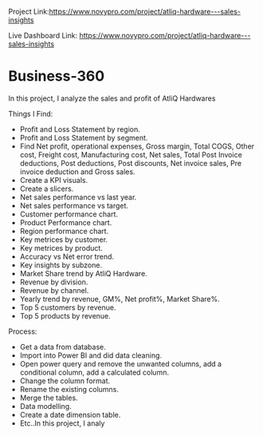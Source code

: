 Project Link:https://www.novypro.com/project/atliq-hardware---sales-insights

Live Dashboard Link: https://www.novypro.com/project/atliq-hardware---sales-insights

# Business-360

In this project, I analyze the sales and profit of AtliQ Hardwares

Things I Find:

- Profit and Loss Statement by region.
- Profit and Loss Statement by segment.
- Find Net profit, operational expenses, Gross margin, Total COGS, Other cost, Freight cost, Manufacturing cost, Net sales, Total Post Invoice deductions, Post deductions, Post discounts, Net invoice sales, Pre invoice deduction and Gross sales.
- Create a KPI visuals.
- Create a slicers.
- Net sales performance vs last year.
- Net sales performance vs target.
- Customer performance chart.
- Product Performance chart.
- Region performance chart.
- Key metrices by customer.
- Key metrices by product.
- Accuracy vs Net error trend.
- Key insights by subzone.
- Market Share trend by AtliQ Hardware.
- Revenue by division.
- Revenue by channel.
- Yearly trend by revenue, GM%, Net profit%, Market Share%.
- Top 5 customers by revenue.
- Top 5 products by revenue.

Process:

- Get a data from database.
- Import into Power BI and did data cleaning.
- Open power query and remove the unwanted columns, add a conditional column, add a calculated column.
- Change the column format.
- Rename the existing columns.
- Merge the tables.
- Data modelling.
- Create a date dimension table.
- Etc..In this project, I analy
